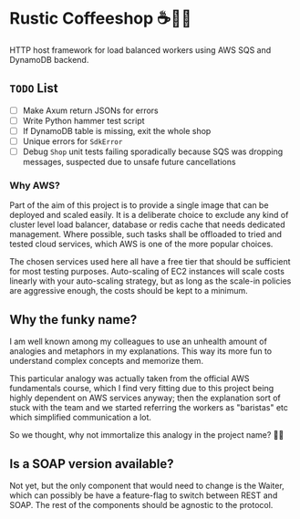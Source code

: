 # Rustic Coffeeshop ☕🌿🏡

HTTP host framework for load balanced workers using AWS SQS and DynamoDB backend.

## `TODO` List

- [ ] Make Axum return JSONs for errors
- [ ] Write Python hammer test script
- [ ] If DynamoDB table is missing, exit the whole shop
- [ ] Unique errors for `SdkError`
- [ ] Debug `Shop` unit tests failing sporadically because SQS was dropping messages, suspected due to
  unsafe future cancellations

### Why AWS?

Part of the aim of this project is to provide a single image that can be deployed and scaled easily. It is
a deliberate choice to exclude any kind of cluster level load balancer, database or redis cache that needs
dedicated management. Where possible, such tasks shall be offloaded to tried and tested cloud services,
which AWS is one of the more popular choices.

The chosen services used here all have a free tier that should be sufficient for most testing purposes.
Auto-scaling of EC2 instances will scale costs linearly with your auto-scaling strategy, but as long as
the scale-in policies are aggressive enough, the costs should be kept to a minimum.

## Why the funky name?

I am well known among my colleagues to use an unhealth amount of analogies and metaphors in my explanations.
This way its more fun to understand complex concepts and memorize them.

This particular analogy was actually taken from the official AWS fundamentals course, which I find
very fitting due to this project being highly dependent on AWS services anyway; then the explanation
sort of stuck with the team and we started referring the workers as "baristas" etc which simplified
communication a lot.

So we thought, why not immortalize this analogy in the project name? 🤷‍♂️

## Is a SOAP version available?

Not yet, but the only component that would need to change is the Waiter, which can possibly
be have a feature-flag to switch between REST and SOAP. The rest of the components should be
agnostic to the protocol.
